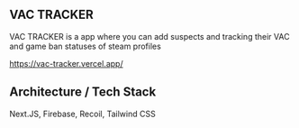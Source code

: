 ## VAC TRACKER

VAC TRACKER is a app where you can add suspects and tracking their VAC and game ban statuses of steam profiles

https://vac-tracker.vercel.app/

## Architecture / Tech Stack

Next.JS, Firebase, Recoil, Tailwind CSS

